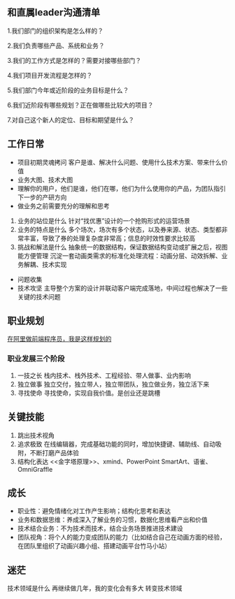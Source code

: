 ## 和直属leader沟通清单
1.我们部门的组织架构是怎么样的？

2.我们负责哪些产品、系统和业务？

3.我们的工作方式是怎样的？需要对接哪些部门？

4.我们项目开发流程是怎样的？

5.我们部门今年或近阶段的业务目标是什么？

6.我们近阶段有哪些规划？正在做哪些比较大的项目？

7.对自己这个新人的定位、目标和期望是什么？
## 工作日常
- 项目初期灵魂拷问
客户是谁、解决什么问题、使用什么技术方案、带来什么价值
- 业务大图、技术大图
- 理解你的用户，他们是谁，他们在哪，他们为什么使用你的产品，为团队指引下一步的产研方向
- 做业务之前需要充分的理解和思考
1. 业务的站位是什么
针对“找优惠”设计的一个抢购形式的运营场景
2. 业务的特点是什么
多个场次，场次有多个状态，以及券来源、状态、类型都非常丰富，导致了券的处理复杂度非常高；信息的时效性要求比较高
3. 挑战和解法是什么
抽象统一的数据结构，保证数据结构变动或扩展之后，视图能方便管理
沉淀一套动画类需求的标准化处理流程：动画分层、动效拆解、业务解耦、技术实现
- 问题收集
- 技术攻坚
主导整个方案的设计并联动客户端完成落地，中间过程也解决了一些关键的技术问题
## 职业规划
[在阿里做前端程序员，我是这样规划的](https://zhuanlan.zhihu.com/p/554292991?utm_id=0)
### 职业发展三个阶段
1. 一技之长
栈内技术、栈外技术、工程经验、带人做事、业内影响
2. 独立做事
独立交付，独立带人，独立带团队，独立做业务，独立活下来
3. 寻找使命
寻找使命，实现自我价值。是创业还是跳槽
## 关键技能
1. 跳出技术视角
2. 追求极致
在线编辑器，完成基础功能的同时，增加快捷键、辅助线、自动吸附，不断打磨产品体验
3. 结构化表达
<<金字塔原理>>、xmind、PowerPoint SmartArt、语雀、OmniGraffle
## 成长
- 职业性：避免情绪化对工作产生影响；结构化思考和表达
- 业务和数据思维：养成深入了解业务的习惯，数据化思维看产出和价值
- 技术结合业务：不为技术而技术，结合业务场景推进技术建设
- 团队视角：将个人的能力变成团队的能力（比如结合自己在动画方面的经验，在团队里组织了动画兴趣小组、搭建动画平台竹马小站）
## 迷茫
技术领域是什么
再继续做几年，我的变化会有多大
转变技术领域
